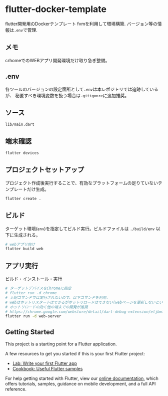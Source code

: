 # flutter-docker-template

flutter開発用のDockerテンプレート
fvmを利用して環境構築. バージョン等の情報は`.env`で管理.

## メモ
crhomeでのWEBアプリ開発環境だけ取り急ぎ整備。

## .env
各ツールのバージョンの設定箇所として`.env`は本レポジトリでは追跡しているが、
秘匿すべき環境変数を扱う場合は`.gitigonre`に追加推奨。

## ソース

`lib/main.dart`

## 端末確認

```bash
flutter devices
```

## プロジェクトセットアップ

プロジェクト作成後実行することで、有効なプラットフォームの足りていないテンプレートだけ生成。

```bash
flutter create .
```

## ビルド

ターゲット環境(`env`)を指定してビルド実行。ビルドファイルは `./build/env` 以下に生成される。

```bash
# webアプリ向け
flutter build web
```

## アプリ実行

ビルド・インストール・実行

```bash
# ターゲットデバイスをChromeに指定
# flutter run -d chrome
# 上記コマンドでは実行されないので、以下コマンドを利用.
# webはホットリスタートはできるがホットリロードはできない(webページを更新しないといけない)
# ホットリロードの効く他の端末での開発が推奨
# https://chrome.google.com/webstore/detail/dart-debug-extension/eljbmlghnomdjgdjmbdekegdkbabckhm/related
flutter run -d web-server
```

## Getting Started

This project is a starting point for a Flutter application.

A few resources to get you started if this is your first Flutter project:

- [Lab: Write your first Flutter app](https://flutter.dev/docs/get-started/codelab)
- [Cookbook: Useful Flutter samples](https://flutter.dev/docs/cookbook)

For help getting started with Flutter, view our
[online documentation](https://flutter.dev/docs), which offers tutorials,
samples, guidance on mobile development, and a full API reference.
